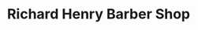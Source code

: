 ---
title: "Richard Henry Barber Shop"
url: /lake-oswego/richard-henry-barber-shop/
shop: Friseur
---
